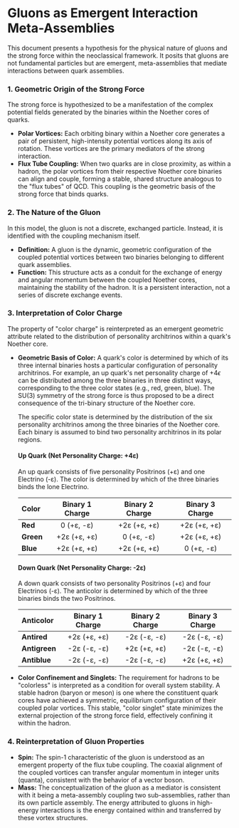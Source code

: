 # Gluons as Emergent Interaction Meta-Assemblies

This document presents a hypothesis for the physical nature of gluons and the strong force within the neoclassical framework. It posits that gluons are not fundamental particles but are emergent, meta-assemblies that mediate interactions between quark assemblies.

### 1. Geometric Origin of the Strong Force

The strong force is hypothesized to be a manifestation of the complex potential fields generated by the binaries within the Noether cores of quarks.

-   **Polar Vortices:** Each orbiting binary within a Noether core generates a pair of persistent, high-intensity potential vortices along its axis of rotation. These vortices are the primary mediators of the strong interaction.
-   **Flux Tube Coupling:** When two quarks are in close proximity, as within a hadron, the polar vortices from their respective Noether core binaries can align and couple, forming a stable, shared structure analogous to the "flux tubes" of QCD. This coupling is the geometric basis of the strong force that binds quarks.

### 2. The Nature of the Gluon

In this model, the gluon is not a discrete, exchanged particle. Instead, it is identified with the coupling mechanism itself.

-   **Definition:** A gluon is the dynamic, geometric configuration of the coupled potential vortices between two binaries belonging to different quark assemblies.
-   **Function:** This structure acts as a conduit for the exchange of energy and angular momentum between the coupled Noether cores, maintaining the stability of the hadron. It is a persistent interaction, not a series of discrete exchange events.

### 3. Interpretation of Color Charge

The property of "color charge" is reinterpreted as an emergent geometric attribute related to the distribution of personality architrinos within a quark's Noether core.

-   **Geometric Basis of Color:** A quark's color is determined by which of its three internal binaries hosts a particular configuration of personality architrinos. For example, an up quark's net personality charge of $+4\epsilon$ can be distributed among the three binaries in three distinct ways, corresponding to the three color states (e.g., red, green, blue). The SU(3) symmetry of the strong force is thus proposed to be a direct consequence of the tri-binary structure of the Noether core.

    The specific color state is determined by the distribution of the six personality architrinos among the three binaries of the Noether core. Each binary is assumed to bind two personality architrinos in its polar regions.

    #### Up Quark (Net Personality Charge: +4ε)
    An up quark consists of five personality Positrinos (+ε) and one Electrino (-ε). The color is determined by which of the three binaries binds the lone Electrino.

    | Color | Binary 1 Charge | Binary 2 Charge | Binary 3 Charge |
    | :--- | :---: | :---: | :---: |
    | **Red** | 0 (+ε, -ε) | +2ε (+ε, +ε) | +2ε (+ε, +ε) |
    | **Green** | +2ε (+ε, +ε) | 0 (+ε, -ε) | +2ε (+ε, +ε) |
    | **Blue** | +2ε (+ε, +ε) | +2ε (+ε, +ε) | 0 (+ε, -ε) |

    #### Down Quark (Net Personality Charge: -2ε)
    A down quark consists of two personality Positrinos (+ε) and four Electrinos (-ε). The anticolor is determined by which of the three binaries binds the two Positrinos.

    | Anticolor | Binary 1 Charge | Binary 2 Charge | Binary 3 Charge |
    | :--- | :---: | :---: | :---: |
    | **Antired** | +2ε (+ε, +ε) | -2ε (-ε, -ε) | -2ε (-ε, -ε) |
    | **Antigreen**| -2ε (-ε, -ε) | +2ε (+ε, +ε) | -2ε (-ε, -ε) |
    | **Antiblue** | -2ε (-ε, -ε) | -2ε (-ε, -ε) | +2ε (+ε, +ε) |

-   **Color Confinement and Singlets:** The requirement for hadrons to be "colorless" is interpreted as a condition for overall system stability. A stable hadron (baryon or meson) is one where the constituent quark cores have achieved a symmetric, equilibrium configuration of their coupled polar vortices. This stable, "color singlet" state minimizes the external projection of the strong force field, effectively confining it within the hadron.

### 4. Reinterpretation of Gluon Properties

-   **Spin:** The spin-1 characteristic of the gluon is understood as an emergent property of the flux tube coupling. The coaxial alignment of the coupled vortices can transfer angular momentum in integer units (quanta), consistent with the behavior of a vector boson.
-   **Mass:** The conceptualization of the gluon as a mediator is consistent with it being a meta-assembly coupling two sub-assemblies, rather than its own particle assembly. The energy attributed to gluons in high-energy interactions is the energy contained within and transferred by these vortex structures.
